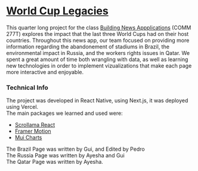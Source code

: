 # [World Cup Legacies](https://world-cup-legacies.vercel.app/)



This quarter long project for the class [Building News Appplications](https://data-driven.news/bna/2024/) (COMM 277T) explores the impact that the last three World Cups had on their host countries. Throughout this news app, our team focused on providing more information regarding the abandonement of stadiums in Brazil, the environmental impact in Russia, and the workers rights issues in Qatar. We spent a great amount of time both wrangling with data, as well as learning new technologies in order to implement vizualizations that make each page more interactive and enjoyable. 


### Technical Info
The project was developed in React Native, using Next.js, it was deployed using Vercel. <br />
The main packages we learned and used were:
- [Scrollama React](https://www.npmjs.com/package/react-scrollama)
- [Framer Motion](https://www.framer.com/motion/)
- [Mui Charts](https://mui.com/x/react-charts/)

The Brazil Page was written by Gui, and Edited by Pedro <br />
The Russia Page was written by Ayesha and Gui <br />
The Qatar Page was written by Ayesha.  <br />
